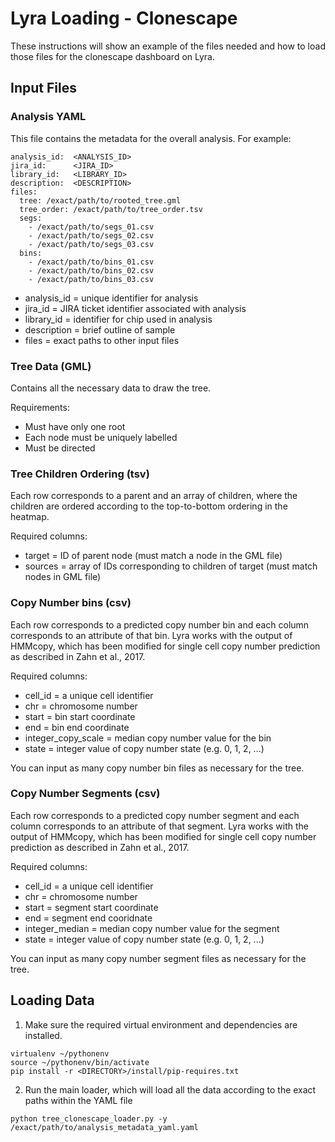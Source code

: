 # Lyra Loading - Clonescape

These instructions will show an example of the files needed and how to load those files for the clonescape dashboard on Lyra.

## Input Files

### Analysis YAML

This file contains the metadata for the overall analysis. For example:

```
analysis_id:  <ANALYSIS_ID>
jira_id:      <JIRA_ID>
library_id:   <LIBRARY_ID>
description:  <DESCRIPTION>
files:
  tree: /exact/path/to/rooted_tree.gml
  tree_order: /exact/path/to/tree_order.tsv
  segs:
    - /exact/path/to/segs_01.csv
    - /exact/path/to/segs_02.csv
    - /exact/path/to/segs_03.csv
  bins:
    - /exact/path/to/bins_01.csv
    - /exact/path/to/bins_02.csv
    - /exact/path/to/bins_03.csv
```

* analysis_id = unique identifier for analysis
* jira_id = JIRA ticket identifier associated with analysis
* library_id = identifier for chip used in analysis
* description = brief outline of sample
* files = exact paths to other input files

### Tree Data (GML)

Contains all the necessary data to draw the tree.

Requirements:

* Must have only one root
* Each node must be uniquely labelled
* Must be directed

### Tree Children Ordering (tsv)

Each row corresponds to a parent and an array of children, where the children are ordered according to the top-to-bottom ordering in the heatmap.

Required columns:

* target = ID of parent node (must match a node in the GML file)
* sources = array of IDs corresponding to children of target (must match nodes in GML file)

### Copy Number bins (csv)

Each row corresponds to a predicted copy number bin and each column corresponds to an attribute of that bin. Lyra works with the output of HMMcopy, which has been modified for single cell copy number prediction as described in Zahn et al., 2017.

Required columns:

* cell_id = a unique cell identifier
* chr = chromosome number
* start = bin start coordinate
* end = bin end coordinate
* integer_copy_scale = median copy number value for the bin
* state = integer value of copy number state (e.g. 0, 1, 2, ...)

You can input as many copy number bin files as necessary for the tree.

### Copy Number Segments (csv)

Each row corresponds to a predicted copy number segment and each column corresponds to an attribute of that segment. Lyra works with the output of HMMcopy, which has been modified for single cell copy number prediction as described in Zahn et al., 2017.

Required columns:

* cell_id = a unique cell identifier
* chr = chromosome number
* start = segment start coordinate
* end = segment end cooridnate
* integer_median = median copy number value for the segment
* state = integer value of copy number state (e.g. 0, 1, 2, ...)

You can input as many copy number segment files as necessary for the tree.

## Loading Data

1. Make sure the required virtual environment and dependencies are installed.

```
virtualenv ~/pythonenv
source ~/pythonenv/bin/activate
pip install -r <DIRECTORY>/install/pip-requires.txt
```

2. Run the main loader, which will load all the data according to the exact paths within the YAML file

```
python tree_clonescape_loader.py -y /exact/path/to/analysis_metadata_yaml.yaml
```
